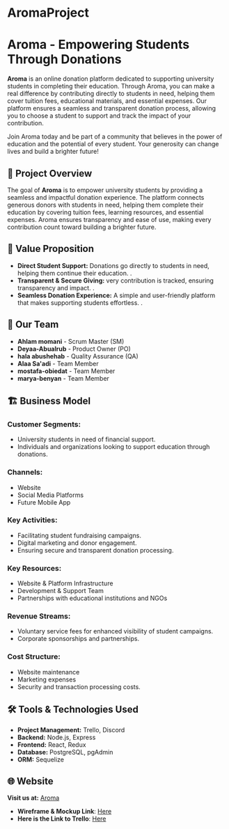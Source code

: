 # AromaProject


# Aroma - Empowering Students Through Donations

**Aroma**  is an online donation platform dedicated to supporting university students in completing their education. Through Aroma, you can make a real difference by contributing directly to students in need, helping them cover tuition fees, educational materials, and essential expenses. Our platform ensures a seamless and transparent donation process, allowing you to choose a student to support and track the impact of your contribution.

Join Aroma today and be part of a community that believes in the power of education and the potential of every student. Your generosity can change lives and build a brighter future!

## 🎯 Project Overview

The goal of **Aroma** is to empower university students by providing a seamless and impactful donation experience. The platform connects generous donors with students in need, helping them complete their education by covering tuition fees, learning resources, and essential expenses. Aroma ensures transparency and ease of use, making every contribution count toward building a brighter future. 

## 🚀 Value Proposition

- **Direct Student Support:**  Donations go directly to students in need, helping them continue their education.
.
- **Transparent & Secure Giving:** very contribution is tracked, ensuring transparency and impact.
.
- **Seamless Donation Experience:** A simple and user-friendly platform that makes supporting students effortless.
.

## 👥 Our Team

- **Ahlam momani** - Scrum Master (SM)
- **Deyaa-Abualrub** - Product Owner (PO)
- **hala abushehab** - Quality Assurance (QA)
- **Alaa Sa'adi** - Team Member
- **mostafa-obiedat** - Team Member
- **marya-benyan** - Team Member

## 🏗 Business Model

### Customer Segments:
- University students in need of financial support.
- Individuals and organizations looking to support education through donations.

### Channels:
- Website
- Social Media Platforms
- Future Mobile App

### Key Activities:
- Facilitating student fundraising campaigns.
- Digital marketing and donor engagement.
- Ensuring secure and transparent donation processing.

### Key Resources:
- Website & Platform Infrastructure
- Development & Support Team
- Partnerships with educational institutions and NGOs

### Revenue Streams:
- Voluntary service fees for enhanced visibility of student campaigns.
- Corporate sponsorships and partnerships.
### Cost Structure:
- Website maintenance
- Marketing expenses
- Security and transaction processing costs.

## 🛠 Tools & Technologies Used

- **Project Management:** Trello, Discord
- **Backend:**  Node.js, Express
- **Frontend:** React, Redux
- **Database:** PostgreSQL, pgAdmin
- **ORM:** Sequelize


## 🌐 Website

**Visit us at:** [Aroma]()
- **Wireframe & Mockup Link**: [Here](https://www.figma.com/design/TWptqFkeWPQ56R3ec1twko/Untitled?node-id=0-1&p=f&t=DgUptwk1DwAsWsy9-0)
- **Here is the Link to Trello**: [Here](https://trello.com/b/YfZvpJmX/edubridge)
